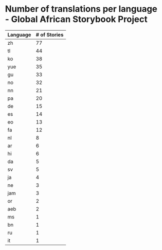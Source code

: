 # Number of translations per language - Global African Storybook Project

Language | # of Stories
-------- | ------------
zh | 77
tl | 44
ko | 38
yue | 35
gu | 33
no | 32
nn | 21
pa | 20
de | 15
es | 14
eo | 13
fa | 12
nl | 8
ar | 6
hi | 6
da | 5
sv | 5
ja | 4
ne | 3
jam | 3
or | 2
aeb | 2
ms | 1
bn | 1
ru | 1
it | 1
